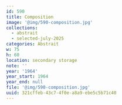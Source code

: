 ```yaml
---
id: 590
title: Composition
image: '@img/590-composition.jpg'
collections:
  - abstrait
  - selected-july-2025
categories: Abstrait
w: 75
h: 60
location: secondary storage
note: ''
year: '1964'
year_start: 1964
year_end: null
file: '@img/590-composition.jpg'
uuid: 321cffeb-43c7-4f0e-a8a9-ebe5c5b71c40
---
```


